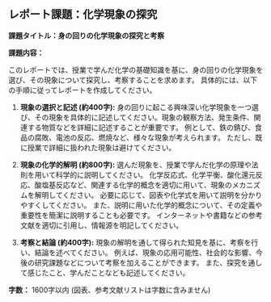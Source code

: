 ## レポート課題：化学現象の探究

**課題タイトル：身の回りの化学現象の探究と考察**

**課題内容：**

このレポートでは、授業で学んだ化学の基礎知識を基に、身の回りの化学現象を選び、その現象について探究し、考察することを求めます。  具体的には、以下の手順に従ってレポートを作成してください。

1. **現象の選択と記述 (約400字):** 身の回りに起こる興味深い化学現象を一つ選び、その現象を具体的に記述してください。現象の観察方法、発生条件、関連する物質などを詳細に記述することが重要です。  例として、鉄の錆び、食品の腐敗、電池の反応、燃焼など、様々な現象が考えられます。  ただし、既に授業で詳細に扱われた現象は避けてください。

2. **現象の化学的解明 (約800字):** 選んだ現象を、授業で学んだ化学の原理や法則を用いて科学的に説明してください。  化学反応式、化学平衡、酸化還元反応、酸塩基反応など、関連する化学的概念を適切に用いて、現象のメカニズムを解明してください。  必要に応じて、図表や化学式を用いて説明を分かりやすくしてください。  また、説明に用いた化学的概念について、その定義や重要性を簡潔に説明することも必要です。  インターネットや書籍などの参考文献を適切に引用し、情報源を明記してください。

3. **考察と結論 (約400字):**  現象の解明を通して得られた知見を基に、考察を行い、結論を述べてください。  例えば、現象の応用可能性、社会的な影響、今後の研究課題などについて考察を加えることができます。  また、探究を通して感じたこと、学んだことなども記述してください。


**字数：** 1600字以内 (図表、参考文献リストは字数に含みません)
